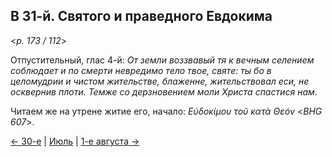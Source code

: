 
## В 31-й. Святого и праведного Евдокима

<*p. 173 / 112*>

Отпустительный, глас 4-й: *От земли воззвавый тя к вечным селением соблюдает и по смерти невредимо 
тело твое, святе: ты бо в целомудрии и чистом жительстве, блаженне, жительствовал еси, не осквернив плоти. 
Темже со дерзновением моли Христа спастися нам*. 

Читаем же на утрене житие его, начало: *Εὐδοκίμου τοῦ κατὰ Θεόν* <*BHG 607*>. 

[← 30-е](07_30_MES.ru.md) | [Июль](README.md#31-й) | [1-е августа →](../08_august/08_01_MES.ru.md)

